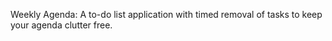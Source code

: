 Weekly Agenda: A to-do list application with timed removal of tasks to keep your agenda clutter free.
